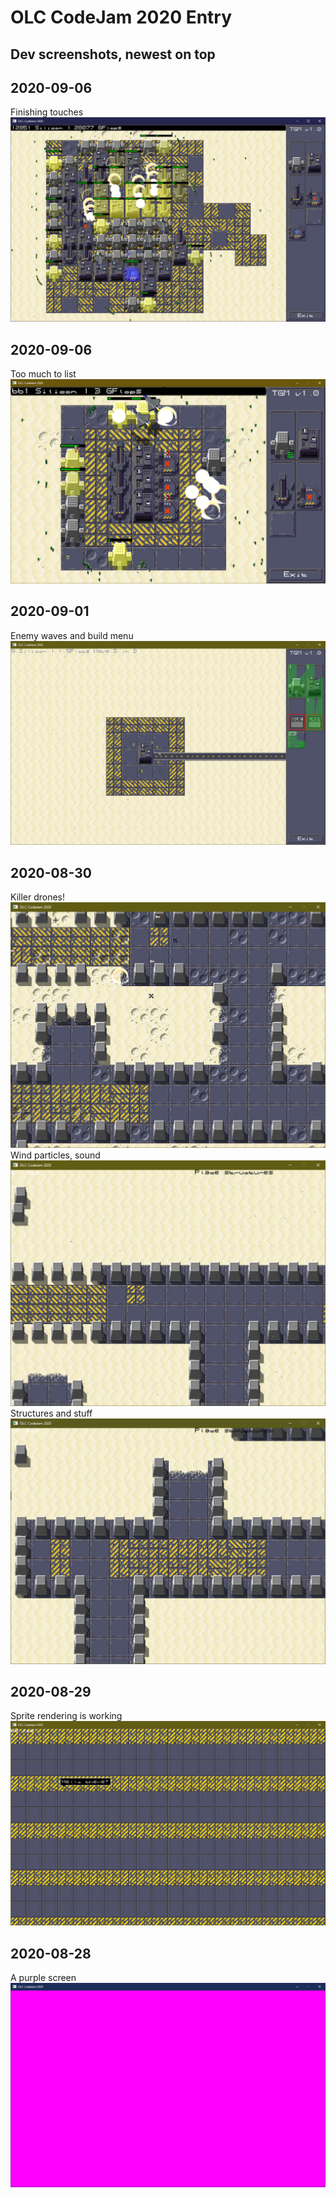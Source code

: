 # OLC CodeJam 2020 Entry

## Dev screenshots, newest on top

## 2020-09-06
Finishing touches
![Finish](screenshots/2020-09-06_1843.png)

## 2020-09-06
Too much to list
![Lots of stuff](screenshots/2020-09-06_0236.png)

## 2020-09-01
Enemy waves and build menu
![Structures](screenshots/2020-09-01_2355.png)

## 2020-08-30
Killer drones!
![Structures](screenshots/2020-08-31_0123.png)
Wind particles, sound
![Structures](screenshots/2020-08-30_2132.png)
Structures and stuff
![Structures](screenshots/2020-08-30_1607.png)

## 2020-08-29
Sprite rendering is working
![Sprite rendering](screenshots/2020-08-29_1145.png)

## 2020-08-28
A purple screen
![The purple screen of hope](screenshots/2020-08-28_2231.png)

